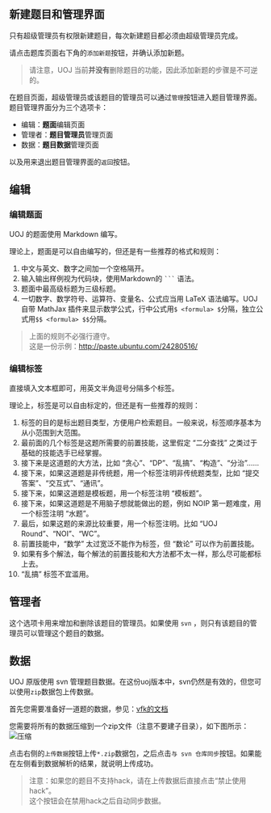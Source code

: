 
## 新建题目和管理界面

只有超级管理员有权限新建题目，每次新建题目都必须由超级管理员完成。

请点击题库页面右下角的`添加新题`按钮，并确认添加新题。

> 请注意，UOJ 当前**并没有**删除题目的功能，因此添加新题的步骤是不可逆的。

在题目页面，超级管理员或该题目的管理员可以通过`管理`按钮进入题目管理界面。题目管理界面分为三个选项卡：

- 编辑：**题面**编辑页面
- 管理者：**题目管理员**管理页面
- 数据：**题目数据**管理页面

以及用来退出题目管理界面的`返回`按钮。

## 编辑

### 编辑题面

UOJ 的题面使用 Markdown 编写。

理论上，题面是可以自由编写的，但还是有一些推荐的格式和规则：

1. 中文与英文、数字之间加一个空格隔开。
2. 输入输出样例视为代码块，使用Markdown的 <code>```</code> 语法。
3. 题面中最高级标题为三级标题。
4. 一切数字、数学符号、运算符、变量名、公式应当用 LaTeX 语法编写。UOJ 自带 MathJax 插件来显示数学公式，行中公式用`$ <formula> $`分隔，独立公式用`$$ <formula> $$`分隔。

> 上面的规则不必强行遵守。  
> 这是一份示例：http://paste.ubuntu.com/24280516/

### 编辑标签

直接填入文本框即可，用英文半角逗号分隔多个标签。

理论上，标签是可以自由标定的，但还是有一些推荐的规则：

1. 标签的目的是标出题目类型，方便用户检索题目。一般来说，标签顺序基本为从小范围到大范围。
2. 最前面的几个标签是这题所需要的前置技能，这里假定 “二分查找” 之类过于基础的技能选手已经掌握。
3. 接下来是这道题的大方法，比如 “贪心”、“DP”、“乱搞”、“构造”、“分治”……
4. 接下来，如果这道题是非传统题，用一个标签注明非传统题类型，比如 “提交答案”、“交互式”、“通讯”。
5. 接下来，如果这道题是模板题，用一个标签注明 “模板题”。
6. 接下来，如果这道题是不用脑子想就能做出的题，例如 NOIP 第一题难度，用一个标签注明 “水题”。
7. 最后，如果这题的来源比较重要，用一个标签注明。比如 “UOJ Round”、“NOI”、“WC”。
8. 前置技能中，“数学” 太过宽泛不能作为标签，但 “数论” 可以作为前置技能。
9. 如果有多个解法，每个解法的前置技能和大方法都不太一样，那么尽可能都标上去。
10. “乱搞” 标签不宜滥用。

## 管理者

这个选项卡用来增加和删除该题目的管理员。如果使用 `svn` ，则只有该题目的管理员可以管理这个题目的数据。

## 数据

UOJ 原版使用 svn 管理题目数据。在这份uoj版本中，svn仍然是有效的，但您可以使用`zip`数据包上传数据。

首先您需要准备好一道题的数据，参见：[vfk的文档](https://vfleaking.github.io/uoj/problem/)


您需要将所有的数据压缩到一个zip文件（注意不要建子目录），如下图所示：
![压缩](http://i1.piimg.com/567571/fa8e54f093b6ede2.png)

点击右侧的`上传数据`按钮上传`*.zip`数据包，之后点击`与 svn 仓库同步`按钮。如果能在左侧看到数据解析的结果，就说明上传成功。

> 注意：如果您的题目不支持hack，请在上传数据后直接点击“禁止使用hack”。  
> 这个按钮会在禁用hack之后自动同步数据。

